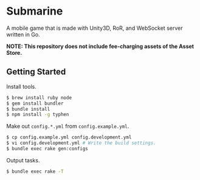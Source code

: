 # Submarine

A mobile game that is made with Unity3D, RoR, and WebSocket server written in Go.

**NOTE: This repository does not include fee-charging assets of the Asset Store.**

## Getting Started

Install tools.

```bash
$ brew install ruby node
$ gem install bundler
$ bundle install
$ npm install -g typhen
```

Make out `config.*.yml` from `config.example.yml`.

```bash
$ cp config.example.yml config.development.yml
$ vi config.development.yml # Write the build settings.
$ bundle exec rake gen:configs
```

Output tasks.

```bash
$ bundle exec rake -T
```
